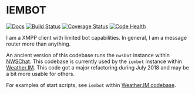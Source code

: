 IEMBOT
======

[![Docs](https://readthedocs.org/projects/iembot/badge/?version=latest)](https://readthedocs.org/projects/iembot/)
[![Build Status](https://travis-ci.org/akrherz/iembot.svg)](https://travis-ci.org/akrherz/iembot)
[![Coverage Status](https://coveralls.io/repos/akrherz/iembot/badge.svg?branch=master&service=github)](https://coveralls.io/github/akrherz/iembot?branch=master)
[![Code Health](https://landscape.io/github/akrherz/iembot/master/landscape.svg?style=flat)](https://landscape.io/github/akrherz/iembot/master)

I am a XMPP client with limited bot capabilities.  In general, I am a message
router more than anything.

An ancient version of this codebase runs the `nwsbot` instance within
[NWSChat](https://nwschat.weather.gov).  This codebase is currently used by the
`iembot` instance within [Weather.IM](https://weather.im).  This code got a major
refactoring during July 2018 and may be a bit more usable for others.

For examples of start scripts, see `iembot` within [Weather.IM codebase](https://github.com/akrherz/weather.im/tree/master/iembot).
